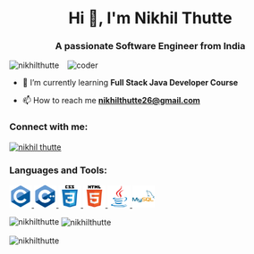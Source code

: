<h1 align="center">Hi 👋, I'm Nikhil Thutte</h1>
<h3 align="center">A passionate Software Engineer from India</h3>

<img align="right" alt="coder" width="400" src="https://github.com/NikhilThutte/NikhilThutte/assets/84924120/76d8f940-eb0b-4302-9fb3-4743a4f4f548.gif">

<p align="left"> <img src="https://komarev.com/ghpvc/?username=nikhilthutte&label=Profile%20views&color=0e75b6&style=flat" alt="nikhilthutte" /> </p>

- 🌱 I’m currently learning **Full Stack Java Developer Course**

- 📫 How to reach me **nikhilthutte26@gmail.com**

<h3 align="left">Connect with me:</h3>
<p align="left">
<a href="https://linkedin.com/in/nikhil thutte" target="blank"><img align="center" src="https://raw.githubusercontent.com/rahuldkjain/github-profile-readme-generator/master/src/images/icons/Social/linked-in-alt.svg" alt="nikhil thutte" height="30" width="40" /></a>
</p>

<h3 align="left">Languages and Tools:</h3>
<p align="left"> <a href="https://www.cprogramming.com/" target="_blank" rel="noreferrer"> <img src="https://raw.githubusercontent.com/devicons/devicon/master/icons/c/c-original.svg" alt="c" width="40" height="40"/> </a> <a href="https://www.w3schools.com/cpp/" target="_blank" rel="noreferrer"> <img src="https://raw.githubusercontent.com/devicons/devicon/master/icons/cplusplus/cplusplus-original.svg" alt="cplusplus" width="40" height="40"/> </a> <a href="https://www.w3schools.com/css/" target="_blank" rel="noreferrer"> <img src="https://raw.githubusercontent.com/devicons/devicon/master/icons/css3/css3-original-wordmark.svg" alt="css3" width="40" height="40"/> </a> <a href="https://www.w3.org/html/" target="_blank" rel="noreferrer"> <img src="https://raw.githubusercontent.com/devicons/devicon/master/icons/html5/html5-original-wordmark.svg" alt="html5" width="40" height="40"/> </a> <a href="https://www.java.com" target="_blank" rel="noreferrer"> <img src="https://raw.githubusercontent.com/devicons/devicon/master/icons/java/java-original.svg" alt="java" width="40" height="40"/> </a> <a href="https://www.mysql.com/" target="_blank" rel="noreferrer"> <img src="https://raw.githubusercontent.com/devicons/devicon/master/icons/mysql/mysql-original-wordmark.svg" alt="mysql" width="40" height="40"/> </a> </p>

<p><img align="left" src="https://github-readme-stats.vercel.app/api/top-langs?username=nikhilthutte&show_icons=true&locale=en&layout=compact" alt="nikhilthutte" /></p>

<p>&nbsp;<img align="center" src="https://github-readme-stats.vercel.app/api?username=nikhilthutte&show_icons=true&locale=en" alt="nikhilthutte" /></p>

<p><img align="center" src="https://github-readme-streak-stats.herokuapp.com/?user=nikhilthutte&" alt="nikhilthutte" /></p>
